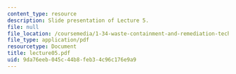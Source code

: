 ```yaml
---
content_type: resource
description: Slide presentation of Lecture 5.
file: null
file_location: /coursemedia/1-34-waste-containment-and-remediation-technology-spring-2004/9da76eeb045c44b8feb34c96c176e9a9_lecture05.pdf
file_type: application/pdf
resourcetype: Document
title: lecture05.pdf
uid: 9da76eeb-045c-44b8-feb3-4c96c176e9a9
---
```


